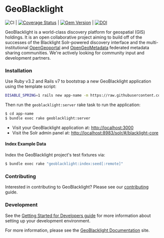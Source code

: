 # GeoBlacklight

![CI](https://github.com/geoblacklight/geoblacklight/actions/workflows/ruby.yml/badge.svg) | [![Coverage Status](https://img.shields.io/badge/coverage-100%25-brightgreen)]() | [![Gem Version](https://img.shields.io/gem/v/geoblacklight.svg)](https://github.com/geoblacklight/geoblacklight/releases) | [![DOI](https://zenodo.org/badge/DOI/10.5281/zenodo.5851664.svg)](https://zenodo.org/record/5851664#.YyIculLMK2A)

GeoBlacklight is a world-class discovery platform for geospatial (GIS) holdings. It
is an open collaborative project aiming to build off of the successes
of the Blacklight Solr-powered discovery interface and the
multi-institutional [OpenGeoportal](http://opengeoportal.io/) and [OpenGeoMetadata](https://github.com/opengeometadata) federated metadata sharing
communities. We're actively looking for community input and development partners.

### Installation

  Use Ruby v3.2 and Rails v7 to bootstrap a new GeoBlacklight application using the template script:

```bash
DISABLE_SPRING=1 rails new app-name -m https://raw.githubusercontent.com/geoblacklight/geoblacklight/main/template.rb
```
  Then run the `geoblacklight:server` rake task to run the application:

```bash
$ cd app-name
$ bundle exec rake geoblacklight:server
```

* Visit your GeoBlacklight application at: [http://localhost:3000](http://localhost:3000)
* Visit the Solr admin panel at: [http://localhost:8983/solr/#/blacklight-core](http://localhost:8983/solr/#/blacklight-core)

#### Index Example Data

Index the GeoBlacklight project's test fixtures via:

```bash
$ bundle exec rake "geoblacklight:index:seed[:remote]"
```

### Contributing

Interested in contributing to GeoBlacklight? Please see our [contributing](https://geoblacklight.org/docs/overview/contributing/) guide.

### Development

See the [Getting Started for Developers guide](https://geoblacklight.org/docs/installation/getting_started_developers/) for more information about setting up your development environment.

For more information, please see the [GeoBlacklight Documentation](https://geoblacklight.org/docs/) site.
